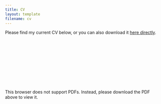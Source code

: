 ```yaml
---
title: CV
layout: template
filename: cv
--- 
```


Please find my current CV below, or you can also download it [here directly](download/cv_manfei_li.pdf 'cv_manfei_li.pdf').

<object data="download/cv_manfei_li.pdf" width="100%" height="700px" type="application/pdf">
    <embed src="download/cv_manfei_li.pdf">
        <p>This browser does not support PDFs. Instead, please download the PDF above to view it.</p>
    </embed>
</object>

